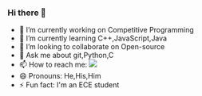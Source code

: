 ### Hi there 👋

<!--
**VenkatVuddagiri/VenkatVuddagiri** is a ✨ _special_ ✨ repository because its `README.md` (this file) appears on your GitHub profile.

Here are some ideas to get you started:
-->
- 🔭 I’m currently working on Competitive Programming
- 🌱 I’m currently learning C++,JavaScript,Java
- 👯 I’m looking to collaborate on Open-source
- 💬 Ask me about git,Python,C
- 📫 How to reach me: <a href="www.linkedin.com/in/venkat-vuddagiri" target="blank"><img src="https://pixabay.com/illustrations/icons-symbols-button-linkedin-842861/"></a>
- 😄 Pronouns: He,His,Him
- ⚡ Fun fact: I'm an ECE student

